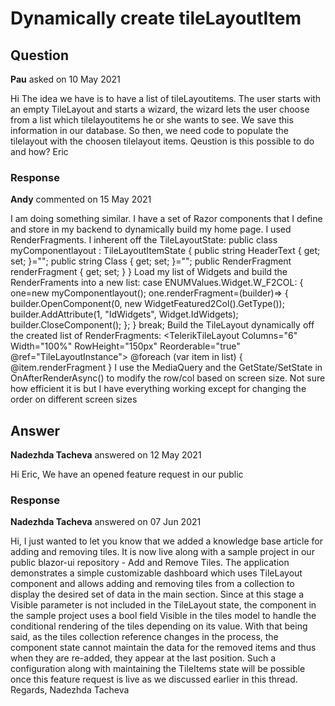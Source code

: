 # Dynamically create tileLayoutItem

## Question

**Pau** asked on 10 May 2021

Hi The idea we have is to have a list of tileLayoutitems. The user starts with an empty TileLayout and starts a wizard, the wizard lets the user choose from a list which tilelayoutitems he or she wants to see. We save this information in our database. So then, we need code to populate the tilelayout with the choosen tilelayout items. Qeustion is this possible to do and how? Eric

### Response

**Andy** commented on 15 May 2021

I am doing something similar. I have a set of Razor components that I define and store in my backend to dynamically build my home page. I used RenderFragments. I inherent off the TileLayoutState: public class myComponentlayout : TileLayoutItemState { public string HeaderText { get; set; }=""; public string Class { get; set; }=""; public RenderFragment renderFragment { get; set; } } Load my list of Widgets and build the RenderFraments into a new list: case ENUMValues.Widget.W_F2COL: { one=new myComponentlayout(); one.renderFragment=(builder)=> { builder.OpenComponent(0, new WidgetFeatured2Col().GetType()); builder.AddAttribute(1, "IdWidgets", Widget.IdWidgets); builder.CloseComponent(); }; } break; Build the TileLayout dynamically off the created list of RenderFragments: <TelerikTileLayout Columns="6" Width="100%" RowHeight="150px" Reorderable="true" @ref="TileLayoutInstance"> <TileLayoutItems> @foreach (var item in list) { <TileLayoutItem RowSpan="@item.RowSpan" ColSpan="@item.ColSpan" HeaderText="@item.HeaderText" Class="@item.Class"> <Content> @item.renderFragment </Content> </TileLayoutItem> } </TileLayoutItems> </TelerikTileLayout> I use the MediaQuery and the GetState/SetState in OnAfterRenderAsync() to modify the row/col based on screen size. Not sure how efficient it is but I have everything working except for changing the order on different screen sizes

## Answer

**Nadezhda Tacheva** answered on 12 May 2021

Hi Eric, We have an opened feature request in our public

### Response

**Nadezhda Tacheva** answered on 07 Jun 2021

Hi, I just wanted to let you know that we added a knowledge base article for adding and removing tiles. It is now live along with a sample project in our public blazor-ui repository - Add and Remove Tiles. The application demonstrates a simple customizable dashboard which uses TileLayout component and allows adding and removing tiles from a collection to display the desired set of data in the main section. Since at this stage a Visible parameter is not included in the TileLayout state, the component in the sample project uses a bool field Visible in the tiles model to handle the conditional rendering of the tiles depending on its value. With that being said, as the tiles collection reference changes in the process, the component state cannot maintain the data for the removed items and thus when they are re-added, they appear at the last position. Such a configuration along with maintaining the TileItems state will be possible once this feature request is live as we discussed earlier in this thread. Regards, Nadezhda Tacheva

